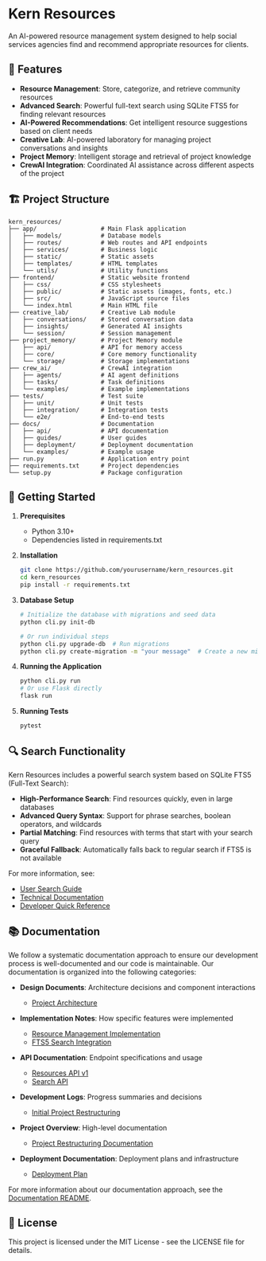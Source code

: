# Kern Resources

An AI-powered resource management system designed to help social services agencies find and recommend appropriate resources for clients.

## 🌟 Features

- **Resource Management**: Store, categorize, and retrieve community resources
- **Advanced Search**: Powerful full-text search using SQLite FTS5 for finding relevant resources
- **AI-Powered Recommendations**: Get intelligent resource suggestions based on client needs
- **Creative Lab**: AI-powered laboratory for managing project conversations and insights
- **Project Memory**: Intelligent storage and retrieval of project knowledge
- **CrewAI Integration**: Coordinated AI assistance across different aspects of the project

## 🏗️ Project Structure

```
kern_resources/
├── app/                  # Main Flask application
│   ├── models/           # Database models
│   ├── routes/           # Web routes and API endpoints
│   ├── services/         # Business logic
│   ├── static/           # Static assets
│   ├── templates/        # HTML templates
│   └── utils/            # Utility functions
├── frontend/             # Static website frontend
│   ├── css/              # CSS stylesheets
│   ├── public/           # Static assets (images, fonts, etc.)
│   ├── src/              # JavaScript source files
│   └── index.html        # Main HTML file
├── creative_lab/         # Creative Lab module
│   ├── conversations/    # Stored conversation data
│   ├── insights/         # Generated AI insights
│   └── session/          # Session management
├── project_memory/       # Project Memory module
│   ├── api/              # API for memory access
│   ├── core/             # Core memory functionality
│   └── storage/          # Storage implementations
├── crew_ai/              # CrewAI integration
│   ├── agents/           # AI agent definitions
│   ├── tasks/            # Task definitions
│   └── examples/         # Example implementations
├── tests/                # Test suite
│   ├── unit/             # Unit tests
│   ├── integration/      # Integration tests
│   └── e2e/              # End-to-end tests
├── docs/                 # Documentation
│   ├── api/              # API documentation
│   ├── guides/           # User guides
│   ├── deployment/       # Deployment documentation
│   └── examples/         # Example usage
├── run.py                # Application entry point
├── requirements.txt      # Project dependencies
└── setup.py              # Package configuration
```

## 🚀 Getting Started

1. **Prerequisites**
   - Python 3.10+
   - Dependencies listed in requirements.txt

2. **Installation**
   ```bash
   git clone https://github.com/yourusername/kern_resources.git
   cd kern_resources
   pip install -r requirements.txt
   ```

3. **Database Setup**
   ```bash
   # Initialize the database with migrations and seed data
   python cli.py init-db

   # Or run individual steps
   python cli.py upgrade-db  # Run migrations
   python cli.py create-migration -m "your message"  # Create a new migration
   ```

4. **Running the Application**
   ```bash
   python cli.py run
   # Or use Flask directly
   flask run

5. **Running Tests**
   ```bash
   pytest
   ```

## 🔍 Search Functionality

Kern Resources includes a powerful search system based on SQLite FTS5 (Full-Text Search):

- **High-Performance Search**: Find resources quickly, even in large databases
- **Advanced Query Syntax**: Support for phrase searches, boolean operators, and wildcards
- **Partial Matching**: Find resources with terms that start with your search query
- **Graceful Fallback**: Automatically falls back to regular search if FTS5 is not available

For more information, see:
- [User Search Guide](docs/user_guides/search_features.md)
- [Technical Documentation](docs/technical/fts5_search_implementation.md)
- [Developer Quick Reference](docs/technical/fts5_quick_reference.md)

## 📚 Documentation

We follow a systematic documentation approach to ensure our development process is well-documented and our code is maintainable. Our documentation is organized into the following categories:

- **Design Documents**: Architecture decisions and component interactions
  - [Project Architecture](docs/design/2025-04-04_design_project_architecture.md)

- **Implementation Notes**: How specific features were implemented
  - [Resource Management Implementation](docs/implementation/2025-04-04_implementation_resource_management.md)
  - [FTS5 Search Integration](docs/implementation/2025-04-07_implementation_fts5_integration.md)

- **API Documentation**: Endpoint specifications and usage
  - [Resources API v1](docs/api/api_resources_v1.md)
  - [Search API](docs/technical/fts5_search_implementation.md#api-endpoints)

- **Development Logs**: Progress summaries and decisions
  - [Initial Project Restructuring](docs/logs/2025-04-04_devlog_initial_restructuring.md)

- **Project Overview**: High-level documentation
  - [Project Restructuring Documentation](RESTRUCTURING_DOCUMENTATION.md)

- **Deployment Documentation**: Deployment plans and infrastructure
  - [Deployment Plan](docs/deployment/2025-04-07_deployment_plan.md)

For more information about our documentation approach, see the [Documentation README](docs/README.md).

## 📝 License

This project is licensed under the MIT License - see the LICENSE file for details.
